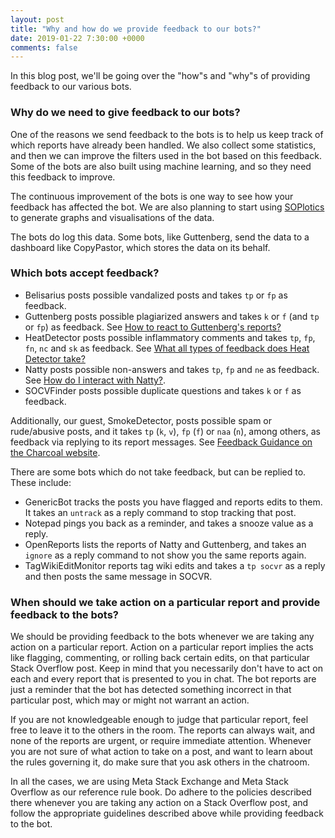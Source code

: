```yaml
---
layout: post
title: "Why and how do we provide feedback to our bots?"
date: 2019-01-22 7:30:00 +0000
comments: false
---
```


In this blog post, we'll be going over the "how"s and "why"s of providing feedback to our various bots.

### Why do we need to give feedback to our bots? 

One of the reasons we send feedback to the bots is to help us keep track of which reports have already been handled. We also collect some statistics, and then we can improve the filters used in the bot based on this feedback. Some of the bots are also built using machine learning, and so they need this feedback to improve.

The continuous improvement of the bots is one way to see how your feedback has affected the bot. We are also planning to start using [SOPlotics](https://github.com/SOBotics/SOPlotics) to generate graphs and visualisations of the data.

The bots do log this data. Some bots, like Guttenberg, send the data to a dashboard like CopyPastor, which stores the data on its behalf. 


### Which bots accept feedback? 

 - Belisarius posts possible vandalized posts and takes `tp` or `fp` as feedback.
 - Guttenberg posts possible plagiarized answers and takes `k` or `f` (and `tp` or `fp`) as feedback. See [How to react to Guttenberg's reports?](https://github.com/SOBotics/Guttenberg/blob/master/feedback.md)
 - HeatDetector posts possible inflammatory comments and takes `tp`, `fp`, `fn`, `nc` and `sk` as feedback. See [What all types of feedback does Heat Detector take?](https://github.com/SOBotics/HeatDetector/wiki/Feedback)
 - Natty posts possible non-answers and takes `tp`, `fp` and `ne` as feedback. See [How do I interact with Natty?](https://natty.sobotics.org/interacting). 
 - SOCVFinder posts possible duplicate questions and takes `k` or `f` as feedback. 

Additionally, our guest, SmokeDetector, posts possible spam or rude/abusive posts, and it takes `tp` (`k`, `v`), `fp` (`f`) or `naa` (`n`), among others, as feedback via replying to its report messages. See [Feedback Guidance on the Charcoal website](https://charcoal-se.org/smokey/Feedback-Guidance).
                                                                                                                                                                                               

There are some bots which do not take feedback, but can be replied to. These include: 

 - GenericBot tracks the posts you have flagged and reports edits to them. It takes an `untrack` as a reply command to stop tracking that post. 
 - Notepad pings you back as a reminder, and takes a snooze value as a reply. 
 - OpenReports lists the reports of Natty and Guttenberg, and takes an `ignore` as a reply command to not show you the same reports again.  
 - TagWikiEditMonitor reports tag wiki edits and takes a `tp socvr` as a reply and then posts the same message in SOCVR.

### When should we take action on a particular report and provide feedback to the bots? 

We should be providing feedback to the bots whenever we are taking any action on a particular report. Action on a particular report implies the acts like flagging, commenting, or rolling back certain edits, on that particular Stack Overflow post. Keep in mind that you necessarily don't have to act on each and every report that is presented to you in chat. The bot reports are just a reminder that the bot has detected something incorrect in that particular post, which may or might not warrant an action. 

If you are not knowledgeable enough to judge that particular report, feel free to leave it to the others in the room. The reports can always wait, and none of the reports are urgent, or require immediate attention. Whenever you are not sure of what action to take on a post, and want to learn about the rules governing it, do make sure that you ask others in the chatroom.
 
 In all the cases, we are using Meta Stack Exchange and Meta Stack Overflow as our reference rule book. Do adhere to the policies described there whenever you are taking any action on a Stack Overflow post, and follow the appropriate guidelines described above while providing feedback to the bot. 
